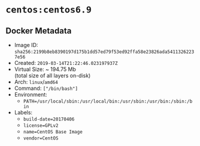 # `centos:centos6.9`

## Docker Metadata

- Image ID: `sha256:2199b8eb8390197d175b1dd57ed79f53ed92ffa58e23826ada54113262237e56`
- Created: `2019-03-14T21:22:46.023197937Z`
- Virtual Size: ~ 194.75 Mb  
  (total size of all layers on-disk)
- Arch: `linux`/`amd64`
- Command: `["/bin/bash"]`
- Environment:
  - `PATH=/usr/local/sbin:/usr/local/bin:/usr/sbin:/usr/bin:/sbin:/bin`
- Labels:
  - `build-date=20170406`
  - `license=GPLv2`
  - `name=CentOS Base Image`
  - `vendor=CentOS`
